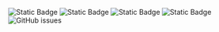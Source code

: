 ![Static Badge](https://img.shields.io/badge/blacklists-61-000000) ![Static Badge](https://img.shields.io/badge/blacklisted-3000231-cc0000) ![Static Badge](https://img.shields.io/badge/whitelisted-2254-00CC00) ![Static Badge](https://img.shields.io/badge/streaming_blacklist-28107-000000) ![GitHub issues](https://img.shields.io/github/issues/fabriziosalmi/blacklists)
